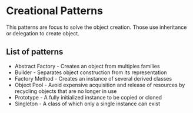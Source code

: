 # Creational Patterns

This patterns are focus to solve the object creation. Those use inheritance or delegation to create object.

## List of patterns

* Abstract Factory - Creates an object from multiples families
* Builder - Separates object construction from its representation
* Factory Method - Creates an instance of several derived classes
* Object Pool - Avoid expensive acquisition and release of resources by recycling objects that are no longer in use
* Prototype - A fully initialized instance to be copied or cloned
* Singleton - A class of which only a single instance can exist